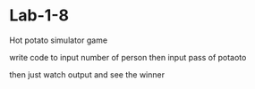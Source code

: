 # Lab-1-8
Hot potato simulator game

write code to input number of person then input pass of potaoto

then just watch output and see the winner
